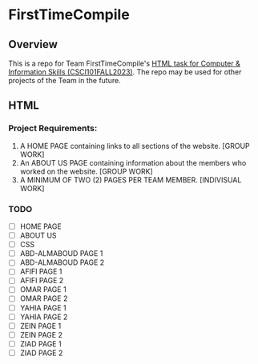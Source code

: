 # FirstTimeCompile
## Overview

This is a repo for Team FirstTimeCompile's [HTML task for Computer & Information Skills (CSCI101FALL2023)](https://moodle.nu.edu.eg/pluginfile.php/174375/mod_resource/content/0/HTML%20Project%20Guidelines.pdf). The repo may be used for other projects of the Team in the future.

## HTML

### Project Requirements:

1. A HOME PAGE containing links to all sections of the website. [GROUP WORK]
2. An ABOUT US PAGE containing information about the members who worked on the website. [GROUP WORK]
3. A MINIMUM OF TWO (2) PAGES PER TEAM MEMBER. [INDIVISUAL WORK]

### TODO
* [ ] HOME PAGE
* [ ] ABOUT US
* [ ] CSS
* [ ] ABD-ALMABOUD PAGE 1
* [ ] ABD-ALMABOUD PAGE 2
* [ ] AFIFI PAGE 1
* [ ] AFIFI PAGE 2
* [ ] OMAR PAGE 1
* [ ] OMAR PAGE 2
* [ ] YAHIA PAGE 1
* [ ] YAHIA PAGE 2
* [ ] ZEIN PAGE 1
* [ ] ZEIN PAGE 2
* [ ] ZIAD PAGE 1
* [ ] ZIAD PAGE 2
